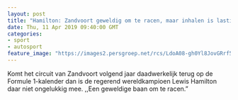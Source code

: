 ```yaml
---
layout: post
title: "Hamilton: Zandvoort geweldig om te racen, maar inhalen is lastig"
date: Thu, 11 Apr 2019 09:40:00 GMT
categories: 
- sport 
- autosport 
feature_image: "https://images2.persgroep.net/rcs/LdoA08-gh0Yl8JovGRrf5uuByQ4/diocontent/145231778/_fitwidth/400/?appId=21791a8992982cd8da851550a453bd7f&quality=0.7"
---
```


Komt het circuit van Zandvoort volgend jaar daadwerkelijk terug op de Formule 1-kalender dan is de regerend wereldkampioen Lewis Hamilton daar niet ongelukkig mee. ,,Een geweldige baan om te racen.”
